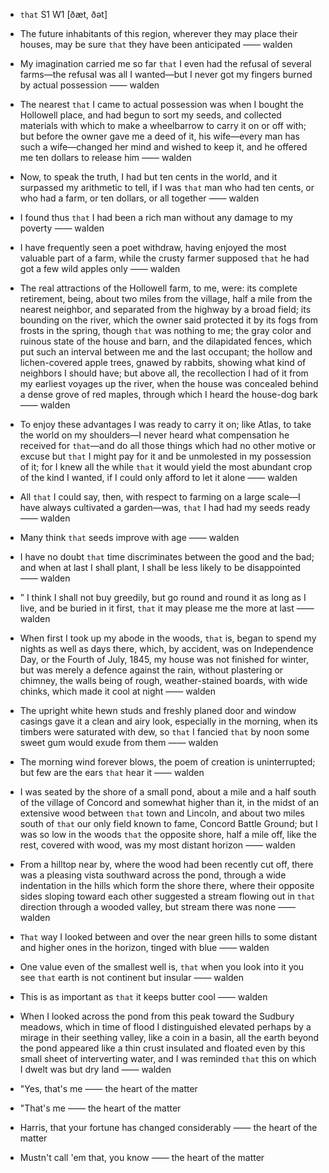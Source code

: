 - `that` S1 W1 [ðæt, ðət]



-  The future inhabitants of this region, wherever they may place their houses, may be sure `that` they have been anticipated —— walden

- My imagination carried me so far `that` I even had the refusal of several farms﻿—the refusal was all I wanted﻿—but I never got my fingers burned by actual possession —— walden

-  The nearest `that` I came to actual possession was when I bought the Hollowell place, and had begun to sort my seeds, and collected materials with which to make a wheelbarrow to carry it on or off with; but before the owner gave me a deed of it, his wife﻿—every man has such a wife﻿—changed her mind and wished to keep it, and he offered me ten dollars to release him —— walden

-  Now, to speak the truth, I had but ten cents in the world, and it surpassed my arithmetic to tell, if I was `that` man who had ten cents, or who had a farm, or ten dollars, or all together —— walden

-  I found thus `that` I had been a rich man without any damage to my poverty —— walden

- I have frequently seen a poet withdraw, having enjoyed the most valuable part of a farm, while the crusty farmer supposed `that` he had got a few wild apples only —— walden

- The real attractions of the Hollowell farm, to me, were: its complete retirement, being, about two miles from the village, half a mile from the nearest neighbor, and separated from the highway by a broad field; its bounding on the river, which the owner said protected it by its fogs from frosts in the spring, though `that` was nothing to me; the gray color and ruinous state of the house and barn, and the dilapidated fences, which put such an interval between me and the last occupant; the hollow and lichen-covered apple trees, gnawed by rabbits, showing what kind of neighbors I should have; but above all, the recollection I had of it from my earliest voyages up the river, when the house was concealed behind a dense grove of red maples, through which I heard the house-dog bark —— walden

-  To enjoy these advantages I was ready to carry it on; like Atlas, to take the world on my shoulders﻿—I never heard what compensation he received for `that`﻿—and do all those things which had no other motive or excuse but `that` I might pay for it and be unmolested in my possession of it; for I knew all the while `that` it would yield the most abundant crop of the kind I wanted, if I could only afford to let it alone —— walden

- All `that` I could say, then, with respect to farming on a large scale﻿—I have always cultivated a garden﻿—was, `that` I had had my seeds ready —— walden

-  Many think `that` seeds improve with age —— walden

-  I have no doubt `that` time discriminates between the good and the bad; and when at last I shall plant, I shall be less likely to be disappointed —— walden

- ” I think I shall not buy greedily, but go round and round it as long as I live, and be buried in it first, `that` it may please me the more at last —— walden

- When first I took up my abode in the woods, `that` is, began to spend my nights as well as days there, which, by accident, was on Independence Day, or the Fourth of July, 1845, my house was not finished for winter, but was merely a defence against the rain, without plastering or chimney, the walls being of rough, weather-stained boards, with wide chinks, which made it cool at night —— walden

-  The upright white hewn studs and freshly planed door and window casings gave it a clean and airy look, especially in the morning, when its timbers were saturated with dew, so `that` I fancied `that` by noon some sweet gum would exude from them —— walden

-  The morning wind forever blows, the poem of creation is uninterrupted; but few are the ears `that` hear it —— walden

- I was seated by the shore of a small pond, about a mile and a half south of the village of Concord and somewhat higher than it, in the midst of an extensive wood between `that` town and Lincoln, and about two miles south of `that` our only field known to fame, Concord Battle Ground; but I was so low in the woods `that` the opposite shore, half a mile off, like the rest, covered with wood, was my most distant horizon —— walden

-  From a hilltop near by, where the wood had been recently cut off, there was a pleasing vista southward across the pond, through a wide indentation in the hills which form the shore there, where their opposite sides sloping toward each other suggested a stream flowing out in `that` direction through a wooded valley, but stream there was none —— walden

-  `That` way I looked between and over the near green hills to some distant and higher ones in the horizon, tinged with blue —— walden

-  One value even of the smallest well is, `that` when you look into it you see `that` earth is not continent but insular —— walden

-  This is as important as `that` it keeps butter cool —— walden

-  When I looked across the pond from this peak toward the Sudbury meadows, which in time of flood I distinguished elevated perhaps by a mirage in their seething valley, like a coin in a basin, all the earth beyond the pond appeared like a thin crust insulated and floated even by this small sheet of interverting water, and I was reminded `that` this on which I dwelt was but dry land —— walden

-  "Yes, that's me —— the heart of the matter

- "That's me —— the heart of the matter

-  Harris, that your fortune has changed considerably —— the heart of the matter

-  Mustn't call 'em that, you know —— the heart of the matter